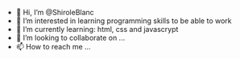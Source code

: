 - 👋 Hi, I’m @ShiroleBlanc
- 👀 I’m interested in learning programming skills to be able to work
- 🌱 I’m currently learning: html, css and javascrypt
- 💞️ I’m looking to collaborate on ...
- 📫 How to reach me ...

<!---
ShiroleBlanc/ShiroleBlanc is a ✨ special ✨ repository because its `README.md` (this file) appears on your GitHub profile.
You can click the Preview link to take a look at your changes.
--->
